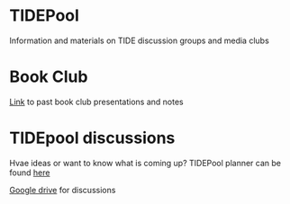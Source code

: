 # TIDEPool
Information and materials on TIDE discussion groups and media clubs

# Book Club
[Link](https://drive.google.com/drive/folders/1KHcV183mkHvQBer9VzXlDoKoRm04-tHg?usp=sharing) to past book club presentations and notes

# TIDEpool discussions
Hvae ideas or want to know what is coming up? TIDEPool planner can be found [here](https://docs.google.com/spreadsheets/d/1y0Si3IiWKcDporNe7G_V3_R9gGJ3zRuO/edit#gid=428648949)

[Google drive](https://drive.google.com/drive/folders/1KHcV183mkHvQBer9VzXlDoKoRm04-tHg?usp=sharing) for discussions
